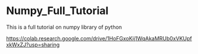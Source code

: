 # Numpy_Full_Tutorial
This is a full tutorial on numpy library of python

https://colab.research.google.com/drive/1HoFGxoKij1WqAkaMRUb0xVKUpfxkWxZJ?usp=sharing
